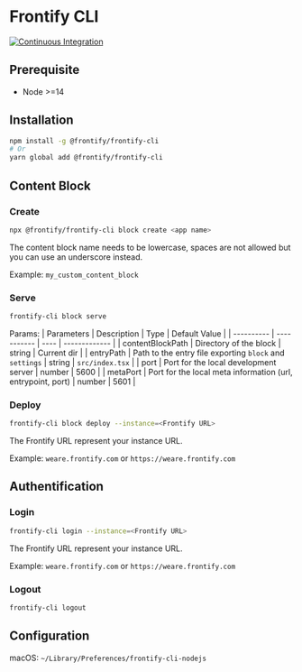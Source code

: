 # Frontify CLI

[![Continuous Integration](https://github.com/Frontify/frontify-cli/actions/workflows/continuous-integration.yml/badge.svg)](https://github.com/Frontify/frontify-cli/actions/workflows/continuous-integration.yml)

## Prerequisite

-   Node >=14

## Installation

```bash
npm install -g @frontify/frontify-cli
# Or
yarn global add @frontify/frontify-cli
```

## Content Block

### Create

```bash
npx @frontify/frontify-cli block create <app name>
```

The content block name needs to be lowercase, spaces are not allowed but you can use an underscore instead.

Example: `my_custom_content_block`

### Serve

```bash
frontify-cli block serve
```

Params:
| Parameters | Description | Type | Default Value |
| ---------- | ----------- | ---- | ------------- |
| contentBlockPath | Directory of the block | string | Current dir |
| entryPath | Path to the entry file exporting `block` and `settings` | string | `src/index.tsx` |
| port | Port for the local development server | number | 5600 |
| metaPort | Port for the local meta information (url, entrypoint, port) | number | 5601 |

### Deploy

```bash
frontify-cli block deploy --instance=<Frontify URL>
```

The Frontify URL represent your instance URL.

Example: `weare.frontify.com` or `https://weare.frontify.com`

## Authentification

### Login

```bash
frontify-cli login --instance=<Frontify URL>
```

The Frontify URL represent your instance URL.

Example: `weare.frontify.com` or `https://weare.frontify.com`

### Logout

```bash
frontify-cli logout
```

## Configuration

macOS: `~/Library/Preferences/frontify-cli-nodejs`
